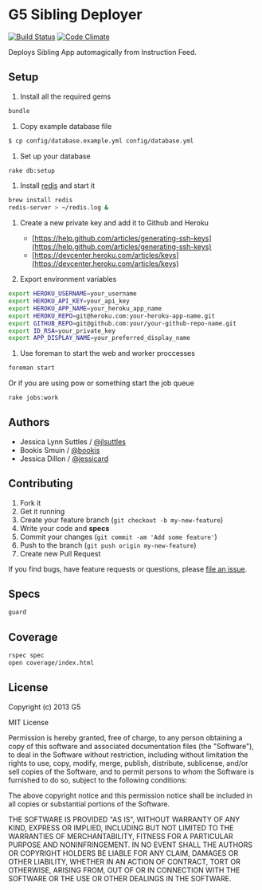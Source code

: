 # G5 Sibling Deployer

[![Build Status](https://travis-ci.org/G5/g5-sibling-deployer.png?branch=master)](https://travis-ci.org/G5/g5-sibling-deployer)
[![Code Climate](https://codeclimate.com/repos/531ea1a66956807e1500a9c2/badges/0fa10391f3e9280dfc77/gpa.png)](https://codeclimate.com/repos/531ea1a66956807e1500a9c2/feed)

Deploys Sibling App automagically from Instruction Feed.

## Setup

1. Install all the required gems
```bash
bundle
```
1. Copy example database file
```bash
$ cp config/database.example.yml config/database.yml
```

1. Set up your database
```bash
rake db:setup
```

1. Install [redis](http://redis.io/) and start it
```bash
brew install redis
redis-server > ~/redis.log &
```

1. Create a new private key and add it to Github and Heroku
    * [https://help.github.com/articles/generating-ssh-keys](https://help.github.com/articles/generating-ssh-keys)
    * [https://devcenter.heroku.com/articles/keys](https://devcenter.heroku.com/articles/keys)


1. Export environment variables
```bash
export HEROKU_USERNAME=your_username
export HEROKU_API_KEY=your_api_key
export HEROKU_APP_NAME=your_heroku_app_name
export HEROKU_REPO=git@heroku.com:your-heroku-app-name.git
export GITHUB_REPO=git@github.com:your/your-github-repo-name.git
export ID_RSA=your_private_key
export APP_DISPLAY_NAME=your_preferred_display_name
```

1. Use foreman to start the web and worker proccesses
```bash
foreman start
```
Or if you are using pow or something start the job queue
```bash
rake jobs:work
```


## Authors

  * Jessica Lynn Suttles / [@jlsuttles](https://github.com/jlsuttles)
  * Bookis Smuin / [@bookis](https://github.com/bookis)
  * Jessica Dillon / [@jessicard](https://github.com/jessicard)


## Contributing

1. Fork it
1. Get it running
1. Create your feature branch (`git checkout -b my-new-feature`)
1. Write your code and **specs**
1. Commit your changes (`git commit -am 'Add some feature'`)
1. Push to the branch (`git push origin my-new-feature`)
1. Create new Pull Request

If you find bugs, have feature requests or questions, please
[file an issue](https://github.com/G5/g5-sibling-deployer/issues).


## Specs

```bash
guard
```


## Coverage

```bash
rspec spec
open coverage/index.html
```


## License

Copyright (c) 2013 G5

MIT License

Permission is hereby granted, free of charge, to any person obtaining
a copy of this software and associated documentation files (the
"Software"), to deal in the Software without restriction, including
without limitation the rights to use, copy, modify, merge, publish,
distribute, sublicense, and/or sell copies of the Software, and to
permit persons to whom the Software is furnished to do so, subject to
the following conditions:

The above copyright notice and this permission notice shall be
included in all copies or substantial portions of the Software.

THE SOFTWARE IS PROVIDED "AS IS", WITHOUT WARRANTY OF ANY KIND,
EXPRESS OR IMPLIED, INCLUDING BUT NOT LIMITED TO THE WARRANTIES OF
MERCHANTABILITY, FITNESS FOR A PARTICULAR PURPOSE AND
NONINFRINGEMENT. IN NO EVENT SHALL THE AUTHORS OR COPYRIGHT HOLDERS BE
LIABLE FOR ANY CLAIM, DAMAGES OR OTHER LIABILITY, WHETHER IN AN ACTION
OF CONTRACT, TORT OR OTHERWISE, ARISING FROM, OUT OF OR IN CONNECTION
WITH THE SOFTWARE OR THE USE OR OTHER DEALINGS IN THE SOFTWARE.
